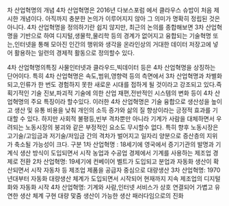 차 산업혁명의 개념
4차 산업혁명은 2016년 다보스포럼 에서 클라우스 슈밥이 처음 제시한 개념이다. 아직까지 충분한 논의가 이루어지지 않아 그 의미가 명확히 정립된 것은 아니다. 4차 산업혁명을 정의하기란 쉽지 않지만, 최근의 논의를 종합해보면 3차 산업혁명을 기반으로 하여 디지털,생물학,물리학 등의 경계가 없어지고 융합되는 기술혁명 또는,인터넷을 통해 모아진 인간의 행위와 생각을 온라인상의 거대한 데이터 저장고에 넣어 활용하는 일련의 경제적 활동으로 정의할수 있다.

4차 산업혁명의특징 
사물인터넷과 클라우드,빅데이터 등은 4차 산업혁명을 상징하는 단어이다. 특히 4차 산업혁명은 속도,범위,영향력 등의 측면에서 3차 산업혁명과 차별화되고,인류가 한 번도 경험하지 못한 새로운 시대를 접하게 될 것이라고 강조되고 있다.즉 획기적인 기술 진보,파괴적 기술에 의한 산업 재편,전반적인 시스템의 변화 등이 4차 산업혁명의 주요 특징이라 할수있다. 이러한 4차 산업혁명은 기술 융합으로 생산성을 높이고 생산 및 유통 비용을 낮춰 개인의 소득 증가와 삶의 질 향상이라는 긍정적 효과를 기대할 수 있다. 하지만 사회적 불평등,빈부 격차뿐만 아니라 기계가 사람을 대체하면서 우려되는 노동시장의 붕괴와 같은 부정적인 요소도 무시할수 없다. 특히 향후 노동시장은 고기술/고임금과 저기술/저임금 간의 격차가 벌어지고 일자리 양분으로 증산층의 지위가 축소될 가능성이 크다.
구분
1차 산업혁명 : 18세기에 영국에서 증기기관의 발명과 기계식 생산 방식이 도입되면서 시작
농업과 수공업 경제에서 기계를 사용하는 제조업 경제로 전환
2차 산업혁명: 19세기에 컨베이어 벨트가 도입되고 분업과 자동화 생산이 확산되면서 시작
자동차 등 제조업 제품을 공급자 중심으로 대량생산
3차 산업혁명: 1970년대부터 자동화 대량생산 체계가 도입되면서 시작되어 현재까지 지속
             제조업의 디지털화와 자동화 시작
4차 산업혁명: 기계와 사람,인터넷 서비스가 상호 연결되어 가볍고 유연한 생산 체계 구현
대량 맟줌 생산이 가능한 생산 패러다임으로의 진화
